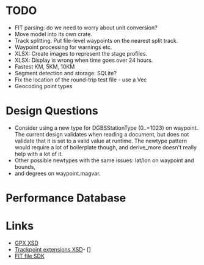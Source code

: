 # TODO
- FIT parsing: do we need to worry about unit conversion?
- Move model into its own crate.
- Track splitting. Put file-level waypoints on the nearest split track.
- Waypoint processing for warnings etc.
- XLSX: Create images to represent the stage profiles.
- XLSX: Display is wrong when time goes over 24 hours.
- Fastest KM, 5KM, 10KM
- Segment detection and storage: SQLite?
- Fix the location of the round-trip test file - use a Vec<u8>
- Geocoding point types

# Design Questions
- Consider using a new type for DGBSStationType (0..=1023) on waypoint. The
  current design validates when reading a document, but does not validate that
  it is set to a valid value at runtime. The newtype pattern would require a lot
  of boilerplate though, and derive_more doesn't really help with a lot of it.
- Other possible newtypes with the same issues: lat/lon on waypoint and bounds,
- and degrees on waypoint.magvar.

# Performance Database


# Links
- [GPX XSD](https://www.topografix.com/GPX/1/1/gpx.xsd)
- [Trackpoint extensions XSD](https://www8.garmin.com/xmlschemas/TrackPointExtensionv1.xsd)- []
- [FIT file SDK](https://developer.garmin.com/fit/overview/)
